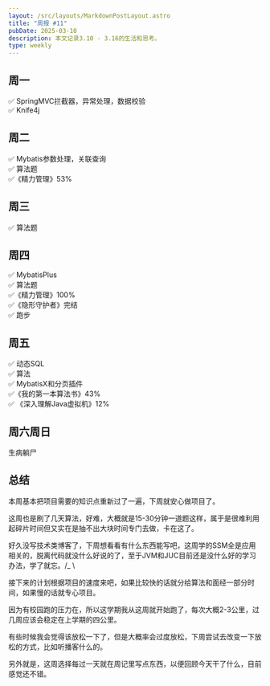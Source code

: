 ```yaml
---
layout: /src/layouts/MarkdownPostLayout.astro
title: "周报 #11"
pubDate: 2025-03-10
description: 本文记录3.10 - 3.16的生活和思考。
type: weekly
---
```

## 周一  
✅ SpringMVC拦截器，异常处理，数据校验  
✅ Knife4j  
## 周二  
✅ Mybatis参数处理，关联查询  
✅ 算法题  
✅《精力管理》53%  
## 周三  
✅ 算法题  
## 周四  
✅ MybatisPlus  
✅ 算法题  
✅《精力管理》100%  
✅《隐形守护者》完结  
✅ 跑步  
## 周五  
✅ 动态SQL  
✅ 算法  
✅ MybatisX和分页插件  
✅《我的第一本算法书》43%  
✅ 《深入理解Java虚拟机》12%  

## 周六周日  

生病躺尸  


## 总结  

本周基本把项目需要的知识点重新过了一遍，下周就安心做项目了。

这周也是刷了几天算法，好难，大概就是15-30分钟一道题这样，属于是很难利用起碎片时间但又实在是抽不出大块时间专门去做，卡在这了。

好久没写技术类博客了，下周想看看有什么东西能写吧，这周学的SSM全是应用相关的，脱离代码就没什么好说的了，至于JVM和JUC目前还是没什么好的学习办法，学了就忘。/_ \  

接下来的计划根据项目的速度来吧，如果比较快的话就分给算法和面经一部分时间，如果慢的话就专心项目。

因为有校园跑的压力在，所以这学期我从这周就开始跑了，每次大概2-3公里，过几周应该会稳定在上学期的四公里。

有些时候我会觉得该放松一下了，但是大概率会过度放松，下周尝试去改变一下放松的方式，比如听播客什么的。

另外就是，这周选择每过一天就在周记里写点东西，以便回顾今天干了什么，目前感觉还不错。